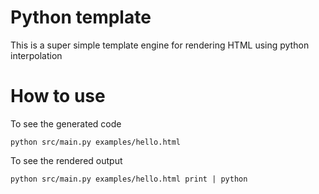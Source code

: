 # Python template

This is a super simple template engine for rendering HTML using python interpolation

# How to use

To see the generated code
```
python src/main.py examples/hello.html
```

To see the rendered output
```
python src/main.py examples/hello.html print | python
```
